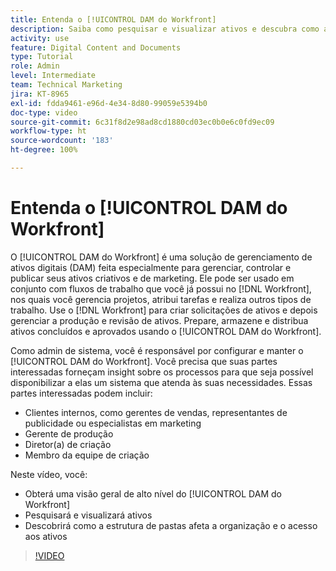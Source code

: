 ```yaml
---
title: Entenda o [!UICONTROL DAM do Workfront]
description: Saiba como pesquisar e visualizar ativos e descubra como a estrutura de pastas afeta a organização e o acesso aos ativos no [!UICONTROL DAM do Workfront].
activity: use
feature: Digital Content and Documents
type: Tutorial
role: Admin
level: Intermediate
team: Technical Marketing
jira: KT-8965
exl-id: fdda9461-e96d-4e34-8d80-99059e5394b0
doc-type: video
source-git-commit: 6c31f8d2e98ad8cd1880cd03ec0b0e6c0fd9ec09
workflow-type: ht
source-wordcount: '183'
ht-degree: 100%

---
```


# Entenda o [!UICONTROL DAM do Workfront]

O [!UICONTROL DAM do Workfront] é uma solução de gerenciamento de ativos digitais (DAM) feita especialmente para gerenciar, controlar e publicar seus ativos criativos e de marketing. Ele pode ser usado em conjunto com fluxos de trabalho que você já possui no [!DNL Workfront], nos quais você gerencia projetos, atribui tarefas e realiza outros tipos de trabalho. Use o [!DNL Workfront] para criar solicitações de ativos e depois gerenciar a produção e revisão de ativos. Prepare, armazene e distribua ativos concluídos e aprovados usando o [!UICONTROL DAM do Workfront].


Como admin de sistema, você é responsável por configurar e manter o [!UICONTROL DAM do Workfront]. Você precisa que suas partes interessadas forneçam insight sobre os processos para que seja possível disponibilizar a elas um sistema que atenda às suas necessidades. Essas partes interessadas podem incluir:

* Clientes internos, como gerentes de vendas, representantes de publicidade ou especialistas em marketing
* Gerente de produção
* Diretor(a) de criação
* Membro da equipe de criação

Neste vídeo, você:

* Obterá uma visão geral de alto nível do [!UICONTROL DAM do Workfront]
* Pesquisará e visualizará ativos
* Descobrirá como a estrutura de pastas afeta a organização e o acesso aos ativos

>[!VIDEO](https://video.tv.adobe.com/v/335228/?quality=12&learn=on)
